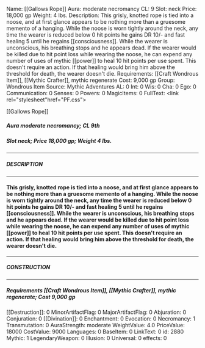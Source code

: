 Name: [[Gallows Rope]]
Aura: moderate necromancy
CL: 9
Slot: neck
Price: 18,000 gp
Weight: 4 lbs.
Description: This grisly, knotted rope is tied into a noose, and at first glance appears to be nothing more than a gruesome memento of a hanging. While the noose is worn tightly around the neck, any time the wearer is reduced below 0 hit points he gains DR 10/- and fast healing 5 until he regains [[consciousness]]. While the wearer is unconscious, his breathing stops and he appears dead. If the wearer would be killed due to hit point loss while wearing the noose, he can expend any number of uses of mythic [[power]] to heal 10 hit points per use spent. This doesn't require an action. If that healing would bring him above the threshold for death, the wearer doesn't die.
Requirements: [[Craft Wondrous Item]], [[Mythic Crafter]], mythic regenerate
Cost: 9,000 gp
Group: Wondrous Item
Source: Mythic Adventures
AL: 0
Int: 0
Wis: 0
Cha: 0
Ego: 0
Communication: 0
Senses: 0
Powers: 0
MagicItems: 0
FullText: <link rel="stylesheet"href="PF.css"><div class="heading"><p class="alignleft">[[Gallows Rope]]</p><div style="clear: both;"></div></div><div><h5><b>Aura </b>moderate necromancy; <b>CL </b>9th</h5><h5><b>Slot </b>neck; <b>Price </b>18,000 gp; <b>Weight </b>4 lbs.</h5></div><hr/><div><h5><b>DESCRIPTION</b></h5></div><hr/><div><h4><p>This grisly, knotted rope is tied into a noose, and at first glance appears to be nothing more than a gruesome memento of a hanging. While the noose is worn tightly around the neck, any time the wearer is reduced below 0 hit points he gains DR 10/- and fast healing 5 until he regains [[consciousness]]. While the wearer is unconscious, his breathing stops and he appears dead. If the wearer would be killed due to hit point loss while wearing the noose, he can expend any number of uses of mythic [[power]] to heal 10 hit points per use spent. This doesn't require an action. If that healing would bring him above the threshold for death, the wearer doesn't die.</p></h4></div><hr/><div><h5><b>CONSTRUCTION</b></h5></div><hr/><div><h5><b>Requirements </b>[[Craft Wondrous Item]], [[Mythic Crafter]], <i>mythic regenerate</i>; <b>Cost </b>9,000 gp</h5></div>
[[Destruction]]: 0
MinorArtifactFlag: 0
MajorArtifactFlag: 0
Abjuration: 0
Conjuration: 0
[[Divination]]: 0
Enchantment: 0
Evocation: 0
Necromancy: 1
Transmutation: 0
AuraStrength: moderate
WeightValue: 4.0
PriceValue: 18000
CostValue: 9000
Languages: 0
BaseItem: 0
LinkText: 0
id: 2880
Mythic: 1
LegendaryWeapon: 0
Illusion: 0
Universal: 0
effects: 0
